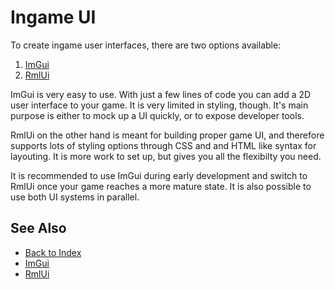 # Ingame UI

To create ingame user interfaces, there are two options available:

1. [ImGui](imgui.md)
1. [RmlUi](rmlui.md)

ImGui is very easy to use. With just a few lines of code you can add a 2D user interface to your game. It is very limited in styling, though. It's main purpose is either to mock up a UI quickly, or to expose developer tools.

RmlUi on the other hand is meant for building proper game UI, and therefore supports lots of styling options through CSS and and HTML like syntax for layouting. It is more work to set up, but gives you all the flexibilty you need.

It is recommended to use ImGui during early development and switch to RmlUi once your game reaches a more mature state. It is also possible to use both UI systems in parallel. 

## See Also

* [Back to Index](../index.md)
* [ImGui](imgui.md)
* [RmlUi](rmlui.md)
